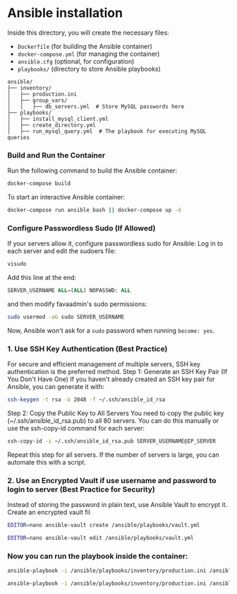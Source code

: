 # Ansible installation
<p>Inside this directory, you will create the necessary files:</p><ul><li>
  <code>Dockerfile</code> (for building the Ansible container)</li><li>
  <code>docker-compose.yml</code> (for managing the container)</li><li>
  <code>ansible.cfg</code> (optional, for configuration)</li><li>
  <code>playbooks/</code> (directory to store Ansible playbooks)</li></ul>

```graphsq
ansible/
├── inventory/
│   ├── production.ini
│   ├── group_vars/
│   │   ├── db_servers.yml  # Store MySQL passwords here
├── playbooks/
│   ├── install_mysql_client.yml
│   ├── create_directory.yml
│   ├── run_mysql_query.yml  # The playbook for executing MySQL queries
```

### Build and Run the Container
Run the following command to build the Ansible container:
```bash
docker-compose build
```
To start an interactive Ansible container:
```bash
docker-compose run ansible bash || docker-compose up -d 
```

### Configure Passwordless Sudo (If Allowed)
If your servers allow it, configure passwordless sudo for Ansible:
Log in to each server and edit the sudoers file:
```bash
visudo
```
Add this line at the end:
```sql
SERVER_USERNAME ALL=(ALL) NOPASSWD: ALL
```
and then modify favaadmin's sudo permissions:
```bash
sudo usermod -aG sudo SERVER_USERNAME
```
Now, Ansible won't ask for a <code>sudo</code> password when running <code>become: yes</code>.

### 1. Use SSH Key Authentication (Best Practice)
For secure and efficient management of multiple servers, SSH key authentication is the preferred method.
Step 1: Generate an SSH Key Pair (If You Don't Have One)
If you haven't already created an SSH key pair for Ansible, you can generate it with:
```bash
ssh-keygen -t rsa -b 2048 -f ~/.ssh/ansible_id_rsa
```
Step 2: Copy the Public Key to All Servers
You need to copy the public key (~/.ssh/ansible_id_rsa.pub) to all 80 servers. You can do this manually or use the ssh-copy-id command for each server:
```bash
ssh-copy-id -i ~/.ssh/ansible_id_rsa.pub SERVER_USERNAME@IP_SERVER
```
Repeat this step for all servers. If the number of servers is large, you can automate this with a script.

### 2. Use an Encrypted Vault if use username and password to login to server (Best Practice for Security)
Instead of storing the password in plain text, use Ansible Vault to encrypt it.
Create an encrypted vault fil 
```bash
EDITOR=nano ansible-vault create /ansible/playbooks/vault.yml
```
```bash
EDITOR=nano ansible-vault edit /ansible/playbooks/vault.yml
```

### Now you can run the playbook inside the container:
```bash
ansible-playbook -i /ansible/playbooks/inventory/production.ini /ansible/playbooks/create_directory.yml 
```
```bash
ansible-playbook -i /ansible/playbooks/inventory/production.ini /ansible/playbooks/create_directory.yml --ask-vault-pass
```

